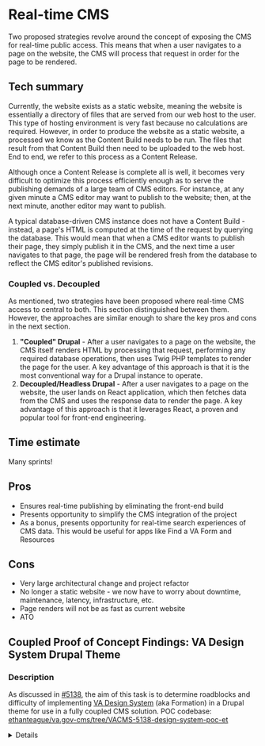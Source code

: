 # Real-time CMS
Two proposed strategies revolve around the concept of exposing the CMS for real-time public access. This means that when a user navigates to a page on the website, the CMS will process that request in order for the page to be rendered.

## Tech summary
Currently, the website exists as a static website, meaning the website is essentially a directory of files that are served from our web host to the user. This type of hosting environment is very fast because no calculations are required. However, in order to produce the website as a static website, a processed we know as the Content Build needs to be run. The files that result from that Content Build then need to be uploaded to the web host. End to end, we refer to this process as a Content Release.

Although once a Content Release is complete all is well, it becomes very difficult to optimize this process efficiently enough as to serve the publishing demands of a large team of CMS editors. For instance, at any given minute a CMS editor may want to publish to the website; then, at the next minute, another editor may want to publish. 

A typical database-driven CMS instance does not have a Content Build - instead, a page's HTML is computed at the time of the request by querying the database. This would mean that when a CMS editor wants to publish their page, they simply publish it in the CMS, and the next time a user navigates to that page, the page will be rendered fresh from the database to reflect the CMS editor's published revisions.

### Coupled vs. Decoupled
As mentioned, two strategies have been proposed where real-time CMS access to central to both. This section distinguished between them. However, the approaches are similar enough to share the key pros and cons in the next section.

1. __"Coupled" Drupal__ - After a user navigates to a page on the website, the CMS itself renders HTML by processing that request, performing any required database operations, then uses Twig PHP templates to render the page for the user. A key advantage of this approach is that it is the most conventional way for a Drupal instance to operate.
2. __Decoupled/Headless Drupal__ - After a user navigates to a page on the website, the user lands on React application, which then fetches data from the CMS and uses the response data to render the page. A key advantage of this approach is that it leverages React, a proven and popular tool for front-end engineering.

## Time estimate
Many sprints!

## Pros
- Ensures real-time publishing by eliminating the front-end build
- Presents opportunity to simplify the CMS integration of the project
- As a bonus, presents opportunity for real-time search experiences of CMS data. This would be useful for apps like Find a VA Form and Resources

## Cons
- Very large architectural change and project refactor
- No longer a static website - we now have to worry about downtime, maintenance, latency, infrastructure, etc.
- Page renders will not be as fast as current website
- ATO

## Coupled Proof of Concept Findings: VA Design System Drupal Theme


<summary>

### Description
As discussed in [#5138](https://github.com/department-of-veterans-affairs/va.gov-cms/issues/5138), the aim of this task is to determine roadblocks and difficulty of implementing [VA Design System](https://design.va.gov/) (aka Formation) in a Drupal theme for use in a fully coupled CMS solution. POC codebase: [ethanteague/va.gov-cms/tree/VACMS-5138-design-system-poc-et](https://github.com/ethanteague/va.gov-cms/tree/VACMS-5138-design-system-poc-et)

<details>

### Process
To make the above determination, I installed the following projects:

- https://www.drupal.org/project/uswds_base (base theme that uses the USWDS design system)
- https://www.drupal.org/project/components (allows for component based templating)
- https://www.drupal.org/project/simplify_menu (tool for outputting menus in twig templates)

After installing the above, I created a child theme of uswds_base (vagov_uswds), and used npm (in our new theme) to install the VA design system. The VA design system (Formation) allows for two usage methods:
1. Piecemeal (developer picks and chooses partials, and compiles as needed)
2. Distilled (minified Formation css file)

I chose the latter approach, as the minified file is still smaller than the primary css file va.gov uses, at present. I then created a gulpfile to help with development workflow:
- `copy-formation-css` : copies the minified Formation styles file from `node_modules` into theme (will make it easy to capture changes after npm updates
- `copy-formation-img` : copies Formation style system image from `node_modules` into theme
- `sass` : compiles scss files / partials into css files named in theme libraries file for frontend use.
- `watch` : provides real time compilaton of scss -> css

Next, I updated the `docroot/sites/development.services.yml` and `docroot/sites/default/settings/settings.lando.php` to prevent Twig caching (allows for templating changes to be viewed with out drush cr).

I then created the following components:

- `docroot/themes/custom/vagov_uswds/components/header`
-- Copied directly from va.gov page html - isn't part of VA design system, but helpful for creating VA.gov coupled implementation look and feel.
- `docroot/themes/custom/vagov_uswds/components/sidenav`
-- A very basic implementation of this pattern: https://design.va.gov/components/sidenav

### Takeaways
- We will need to plug in menu data to `sidenav` component / top level nav in `header` component
- We can grab navigation data for sidenav, et.al via [simplify_menu](https://www.drupal.org/project/simplify_menu) project:
```
{# Get menu items #}
{% set items = simplify_menu('main') %}

{# Iterate menu tree #}
<nav class="navigation__items">
  {% for menu_item in items.menu_tree %}
    <li class="navigation__item">
      <a href="{{ menu_item.url }}">{{ menu_item.text }}</a>
    </li>
  {% endfor %}
</nav>
```
- We will need to refine the workflow some more, integrating gulp commands in package.json, so we can do `npm run gulp -- watch` type stuff, and perhaps consider integrating theme level npm commands into project root package.json.
- Blocks / page actions menus are all accessible / clickable in our new theme.
- I only targeted a system level page for this test (e.g. `/pittsburgh-health-care`)

### Testing done
Visual

### Test environments
https://pr5168-gni0ie6qqhptaqjc8o8xfqe8qft5jga4.ci.cms.va.gov

https://cms-gni0ie6qqhptaqjc8o8xfqe8qft5jga4.ci.cms.va.gov

https://web-gni0ie6qqhptaqjc8o8xfqe8qft5jga4.ci.cms.va.gov

### Screenshots
![image](https://user-images.githubusercontent.com/2404547/116461033-c1051180-a835-11eb-9d14-d8f7793c1bb4.png)
![image](https://user-images.githubusercontent.com/2404547/116461468-48eb1b80-a836-11eb-8e76-2fb6218d8b95.png)
![image](https://user-images.githubusercontent.com/2404547/116461487-4e486600-a836-11eb-8f9d-3bb15bacb07a.png)

## Content type templating POC findings

### Process
Logic / theme treatment is handled primarily by custom field (and a couple/few block) templates in conjunction with reusable component includes. 

### Shortcuts / Things to address _if_ we go coupled
- Table of contents block isn't smart. Will need to create logic that adds unique id's to each h2, and then builds corresponding anchors in TOC.
- Will need to create a series of node bundle templates, instead of adding exclusion / inclusion logic in generic site page.html.twig template.
- Will need to add logic to components to exclude/include headers and descriptions from form fields - for this POC, a few fields have been modified in config.
- Will need to create a variables file for breakpoints, and other theme elements. This POC _primarily_ addresses desktop experience.

### Time investment
Hubs page = **30 hrs**. Much of this time was spent creating reusable components, and trial and error (figuring out what works, what can be most easily extended, etc.).
Vet center = **20 hrs**. Was able to reuse components and lessons learned from Hubs implementation.

### Takeaways
Initial time investment to create a reusable library of elements / components / things will greatly improve delivery times. Two or three developers putting in a week of planning and code (in the beginning) would really help the effort. This said, most content types could probably be themed in 20 hours (using my experience on VC type / knowing that development time will decrease as more reusable patterns are created).
44 content types x 20 hours = 880 hours. Two devs working this in tandem = 440 linear hours. So, 11 weeks without _any_ distractions / meetings, so probably safe to assume 14 linear weeks. 
**Tldr: Two devs fulltime might be able to pull this off in 3.5 months.**

### Test environment links
https://pr5202-2bmbsyxy2depdzdnmgjlfbzh49sepb4h.ci.cms.va.gov
https://pr5202-2bmbsyxy2depdzdnmgjlfbzh49sepb4h.ci.cms.va.gov/health-care
https://pr5202-2bmbsyxy2depdzdnmgjlfbzh49sepb4h.ci.cms.va.gov/escanaba-vet-center

### Video (Hub page)
https://www.loom.com/share/db99563fd4d94620b7ad3120cc9d593f

### Screenshots (Vet Center)
![image](https://user-images.githubusercontent.com/2404547/117141141-331caf80-ad7c-11eb-80d4-35becb906487.png)
![image](https://user-images.githubusercontent.com/2404547/117141156-3748cd00-ad7c-11eb-8f22-d4bce3fa08fa.png)
![image](https://user-images.githubusercontent.com/2404547/117141168-3b74ea80-ad7c-11eb-8419-59c51f886961.png)
![image](https://user-images.githubusercontent.com/2404547/117141184-40399e80-ad7c-11eb-93a2-4af5ced7ca61.png)
![image](https://user-images.githubusercontent.com/2404547/117141202-4465bc00-ad7c-11eb-8dad-c16f24a879f5.png)
![image](https://user-images.githubusercontent.com/2404547/117141216-47f94300-ad7c-11eb-9f49-7198350adf84.png)
![image](https://user-images.githubusercontent.com/2404547/117141228-4c256080-ad7c-11eb-9c64-782f3180a55d.png)

</details>
</summary>
